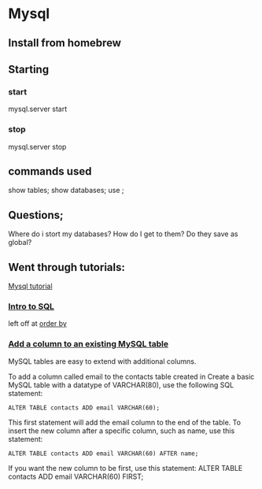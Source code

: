 # Mysql

## Install from homebrew

## Starting
### start
mysql.server start

### stop
mysql.server stop

## commands used
show tables;
show databases;
use <database name>;


## Questions;
Where do i stort my databases?
How do I get to them?
Do they save as global?


## Went through tutorials:
[Mysql tutorial](http://dev.mysql.com/doc/refman/5.0/en/database-use.html)


### [Intro to SQL](http://www.w3schools.com/sql/sql_intro.asp)
left off at [order by](http://www.w3schools.com/sql/sql_orderby.asp)

### [Add a column to an existing MySQL table](http://www.tech-recipes.com/rx/378/add-a-column-to-an-existing-mysql-table/)

MySQL tables are easy to extend with additional columns.

To add a column called email to the contacts table created in Create a basic MySQL table with a datatype of VARCHAR(80), use the following SQL statement:

    ALTER TABLE contacts ADD email VARCHAR(60);
This first statement will add the email column to the end of the table. To insert the new column after a specific column, such as name, use this statement:

    ALTER TABLE contacts ADD email VARCHAR(60) AFTER name;

If you want the new column to be first, use this statement:
    ALTER TABLE contacts ADD email VARCHAR(60) FIRST;


